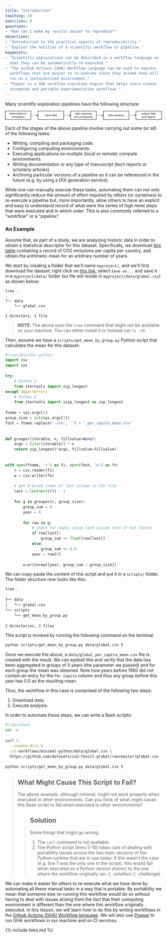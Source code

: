 ```yaml
---
title: "Introduction"
teaching: 20
exercises: 0
questions:
- "How can I make my results easier to reproduce?"
objectives:
- "Introduction to the practical aspects of reproducibility."
- "Explain the notition of a scientific workflow or pipeline."
keypoints:
- "Scientific explorations can be described in a workflow language so 
  that they can be automatically re-executed."
- "The Github Actions (GHA) Workflow Language can be used to express 
  workflows that are easier to re-execute since they assume they will 
  run on a containerized environment."
- "Popper is a GHA workflow execution engine that helps users create
  automated and portable experimentation workflows."
---
```


Many scientific exploration pipelines have the following structure:

![](../assets/img/sci_pipeline.png)

Each of the stages of the above pipeline involve carrying out some (or
all) of the following tasks:

  * Writing, compiling and packaging code.
  * Configuring computing environments.
  * Executing applications on multiple (local or remote) compute
    environments.
  * Writing documentation or any type of manuscript (tech reports or
    scholarly articles).
  * Archiving particular versions of a pipeline so it can be
    referenced in the future (e.g. by using a DOI generation service).

While one can manually execute these tasks, automating them can not
only significantly reduce the amount of effort required by others (or
ourselves) to re-execute a pipeline but, more importantly, allow
others to have an explicit and easy to understand record of what were
the series of high-level steps that were executed and in which order. 
This is also commonly referred to a "workflow" or a "pipeline".

### An Example

Assume that, as part of a study, we are analyzing historic data in 
order to obtain a statistical descriptor for this dataset. 
Specifically, we download [this table][co2table] containing a record 
of CO2 emissions per capita per country, and obtain the arithmetic 
mean for an arbitrary number of years.

We start by creating a folder that we'll name `myproject/`, and we'll 
first download the dataset: right click on [this link][lnk], select 
`Save as...` and save it in a `myproject/data/` folder (so file will 
reside in `myproject/data/global.csv`) as shown below:

```
tree .
.
└── data
    └── global.csv

1 directory, 1 file
```

> **NOTE**: The above uses the `tree` command that might not be 
available on your machine. You can either install it or instead run 
`ls -lR`.

Then, assume we have a `scripts/get_mean_by_group.py` Python script 
that calculates the mean for this dataset:

```python
#!/usr/bin/env python
import csv
import sys

try:
    # Python 3
    from itertools import zip_longest
except ImportError:
    # Python 2
    from itertools import izip_longest as zip_longest

fname = sys.argv[1]
group_size = int(sys.argv[2])
fout = fname.replace('.csv', '') + '_per_capita_mean.csv'


def grouper(iterable, n, fillvalue=None):
    args = [iter(iterable)] * n
    return zip_longest(*args, fillvalue=fillvalue)


with open(fname, 'r') as fi, open(fout, 'w') as fo:
    r = csv.reader(fi)
    w = csv.writer(fo)

    # get 0-based index of last column in CSV file
    last = len(next(r)) - 1

    for g in grouper(r, group_size):
        group_sum = 0
        year = 0

        for row in g:
            # check for empty value (and assume zero if not found)
            if row[last]:
                group_sum += float(row[last])
            else:
                group_sum += 0.0
            year = row[0]

        w.writerow([year, group_sum / group_size])
```

We can copy-paste the content of this script and put it in a 
`scripts/` folder. The folder structure now looks like this:


```bash
tree .
.
├── data
│   └── global.csv
└── scripts
    └── get_mean_by_group.py

2 directories, 2 files
```

This script is invoked by running the following command on the 
terminal:

```bash
python scripts/get_mean_by_group.py data/global.csv 5
```

Once we execute the above, a `data/global_per_capita_mean.csv` file is 
created with the result. We can eyeball this and verify that the data 
has been aggregated in groups of 5 years (the parameter we passed) and 
for each group the mean was obtained. Note how years before 1950 did 
not contain an entry for the `Per Capita` column and thus any group 
before this year has 0.0 as the resulting mean.

Thus, the workflow in this case is comprised of the following two 
steps:

 1. Download data.
 2. Execute analysis.

In order to automate these steps, we can write a Bash scripts:

```bash
#!/bin/bash
set -e

curl \
  --create-dirs \
  -Lo workflows/minimal-python/data/global.csv \
  https://github.com/datasets/co2-fossil-global/raw/master/global.csv

python scripts/get_mean_by_group.py data/global.csv 5
```

> ## What Might Cause This Script to Fail?
>
> The above example, although minimal, might not work properly when 
> executed in other environments. Can you think of what might cause 
> this Bash script to fail when executed in other environments?
>
> > ## Solution
> > 
> > Some things that might go wrong:
> >
> >  1. The `curl` command is not available.
> >  2. The Python script (lines 5-10) takes care of dealing with 
> >     portability issues across the two main versions of the Python 
> >     runtime that are in use today. If this wasn't the case (e.g. 
> >     line 7 was the only one in the script), this would fail when 
> >     executed on a Python version distinct to the one where the 
> >     workflow originally ran.
> {: .solution}
{: .challenge}

We can make it easier for others to re-execute what we have done by 
automating all these manual tasks in a way that is portable. By 
portability we mean that someone else re-running this workflow would 
do so without having to deal with issues arising from the fact that 
their computing environment is different than the one where this 
workflow originally executed. In this lesson, we will learn how to do 
this by writing workflows in the [Github Actions (GHA) Workflow 
language][gha]. We will also use [Popper][pp] to run GHA workflows in 
our machine and on CI services.

{% include links.md %}

[co2table]: https://github.com/datasets/co2-fossil-global
[gha]: https://developer.github.com/actions/managing-workflows/workflow-configuration-options/#example-workflow
[pp]: https://github.com/systemslab/popper
[lnk]: https://raw.githubusercontent.com/datasets/co2-fossil-global/master/global.csv
